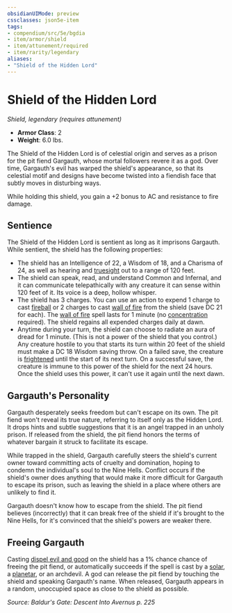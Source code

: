 ```yaml
---
obsidianUIMode: preview
cssclasses: json5e-item
tags:
- compendium/src/5e/bgdia
- item/armor/shield
- item/attunement/required
- item/rarity/legendary
aliases: 
- "Shield of the Hidden Lord"
---
```

# Shield of the Hidden Lord
*Shield, legendary (requires attunement)*  

- **Armor Class**: 2
- **Weight**: 6.0 lbs.

The Shield of the Hidden Lord is of celestial origin and serves as a prison for the pit fiend Gargauth, whose mortal followers revere it as a god. Over time, Gargauth's evil has warped the shield's appearance, so that its celestial motif and designs have become twisted into a fiendish face that subtly moves in disturbing ways.

While holding this shield, you gain a +2 bonus to AC and resistance to fire damage.

## Sentience

The Shield of the Hidden Lord is sentient as long as it imprisons Gargauth. While sentient, the shield has the following properties:

- The shield has an Intelligence of 22, a Wisdom of 18, and a Charisma of 24, as well as hearing and [truesight](/Systems/5e/rules/senses.md#truesight) out to a range of 120 feet.  
- The shield can speak, read, and understand Common and Infernal, and it can communicate telepathically with any creature it can sense within 120 feet of it. Its voice is a deep, hollow whisper.  
- The shield has 3 charges. You can use an action to expend 1 charge to cast [fireball](/Systems/5e/spells/fireball.md) or 2 charges to cast [wall of fire](/Systems/5e/spells/wall-of-fire.md) from the shield (save DC 21 for each). The [wall of fire](/Systems/5e/spells/wall-of-fire.md) spell lasts for 1 minute (no [concentration](/Systems/5e/rules/conditions.md#concentration) required). The shield regains all expended charges daily at dawn.  
- Anytime during your turn, the shield can choose to radiate an aura of dread for 1 minute. (This is not a power of the shield that you control.) Any creature hostile to you that starts its turn within 20 feet of the shield must make a DC 18 Wisdom saving throw. On a failed save, the creature is [frightened](/Systems/5e/rules/conditions.md#frightened) until the start of its next turn. On a successful save, the creature is immune to this power of the shield for the next 24 hours. Once the shield uses this power, it can't use it again until the next dawn.  

## Gargauth's Personality

Gargauth desperately seeks freedom but can't escape on its own. The pit fiend won't reveal its true nature, referring to itself only as the Hidden Lord. It drops hints and subtle suggestions that it is an angel trapped in an unholy prison. If released from the shield, the pit fiend honors the terms of whatever bargain it struck to facilitate its escape.

While trapped in the shield, Gargauth carefully steers the shield's current owner toward committing acts of cruelty and domination, hoping to condemn the individual's soul to the Nine Hells. Conflict occurs if the shield's owner does anything that would make it more difficult for Gargauth to escape its prison, such as leaving the shield in a place where others are unlikely to find it.

Gargauth doesn't know how to escape from the shield. The pit fiend believes (incorrectly) that it can break free of the shield if it's brought to the Nine Hells, for it's convinced that the shield's powers are weaker there.

## Freeing Gargauth

Casting [dispel evil and good](/Systems/5e/spells/dispel-evil-and-good.md) on the shield has a 1% chance chance of freeing the pit fiend, or automatically succeeds if the spell is cast by a [solar](/Systems/5e/bestiary/celestial/solar.md), a [planetar](/Systems/5e/bestiary/celestial/planetar.md), or an archdevil. A god can release the pit fiend by touching the shield and speaking Gargauth's name. When released, Gargauth appears in a random, unoccupied space as close to the shield as possible.

*Source: Baldur's Gate: Descent Into Avernus p. 225*